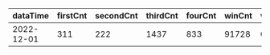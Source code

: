 |dataTime|firstCnt|secondCnt|thirdCnt|fourCnt|winCnt|vrate|wrate|
|-|-|-|-|-|-|-|-|
|2022-12-01|311|222|1437|833|91728|0%|0%|